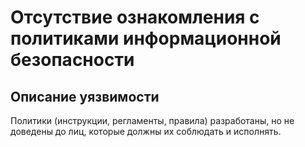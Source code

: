 # Отсутствие ознакомления с политиками информационной безопасности

## Описание уязвимости
Политики (инструкции, регламенты, правила) разработаны, но не доведены до лиц, которые должны их соблюдать и исполнять.
